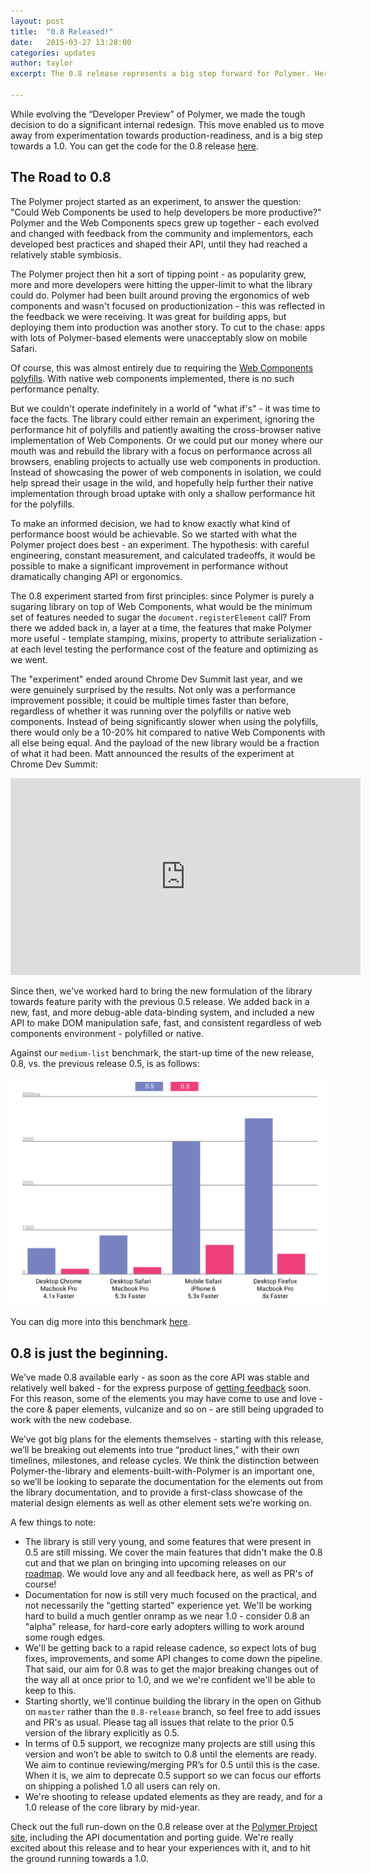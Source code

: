 ```yaml
---
layout: post
title:  "0.8 Released!"
date:   2015-03-27 13:28:00
categories: updates
author: taylor
excerpt: The 0.8 release represents a big step forward for Polymer. Here's a recap of the reasoning behind the 0.8 update and some of the changes from 0.5.

---
```


While evolving the “Developer Preview” of Polymer, we made the tough decision to do a significant internal redesign. This move enabled us to move away from experimentation towards production-readiness, and is a big step towards a 1.0. You can get the code for the 0.8 release [here](https://www.polymer-project.org/0.8/docs/start/getting-the-code.html).

## The Road to 0.8

The Polymer project started as an experiment, to answer the question: "Could Web Components be used to help developers be more productive?" Polymer and the Web Components specs grew up together - each evolved and changed with feedback from the community and implementors, each developed best practices and shaped their API, until they had reached a relatively stable symbiosis.

The Polymer project then hit a sort of tipping point - as popularity grew, more and more developers were hitting the upper-limit to what the library could do. Polymer had been built around proving the ergonomics of web components and wasn't focused on productionization - this was reflected in the feedback we were receiving. It was great for building apps, but deploying them into production was another story. To cut to the chase: apps with lots of Polymer-based elements were unacceptably slow on mobile Safari.

Of course, this was almost entirely due to requiring the [Web Components polyfills](https://www.github.com/webcomponents/webcomponentsjs). With native web components implemented, there is no such performance penalty.

But we couldn't operate indefinitely in a world of "what if's" - it was time to face the facts. The library could either remain an experiment, ignoring the performance hit of polyfills and patiently awaiting the cross-browser native implementation of Web Components. Or we could put our money where our mouth was and rebuild the library with a focus on performance across all browsers, enabling projects to actually use web components in production. Instead of showcasing the power of web components in isolation, we could help spread their usage in the wild, and hopefully help further their native implementation through broad uptake with only a shallow performance hit for the polyfills.

To make an informed decision, we had to know exactly what kind of performance boost would be achievable. So we started with what the Polymer project does best - an experiment. The hypothesis: with careful engineering, constant measurement, and calculated tradeoffs, it would be possible to make a significant improvement in performance without dramatically changing API or ergonomics.

The 0.8 experiment started from first principles: since Polymer is purely a sugaring library on top of Web Components, what would be the minimum set of features needed to sugar the `document.registerElement` call? From there we added back in, a layer at a time, the features that make Polymer more useful - template stamping, mixins, property to attribute serialization - at each level testing the performance cost of the feature and optimizing as we went.

The "experiment" ended around Chrome Dev Summit last year, and we were genuinely surprised by the results. Not only was a performance improvement possible; it could be multiple times faster than before, regardless of whether it was running over the polyfills or native web components. Instead of being significantly slower when using the polyfills, there would only be a 10-20% hit compared to native Web Components with all else being equal. And the payload of the new library would be a fraction of what it had been. Matt announced the results of the experiment at Chrome Dev Summit:

<iframe width="560" height="315" src="https://www.youtube.com/embed/0LT6W5QVCJI" frameborder="0" allowfullscreen></iframe>

Since then, we've worked hard to bring the new formulation of the library towards feature parity with the previous 0.5 release. We added back in a new, fast, and more debug-able data-binding system, and included a new API to make DOM manipulation safe, fast, and consistent regardless of web components environment - polyfilled or native.

Against our `medium-list` benchmark, the start-up time of the new release, 0.8, vs. the previous release 0.5, is as follows:

![benchmark for 0.8: 4-8x faster](/images/releases/benchmark.svg)

You can dig more into this benchmark [here](https://github.com/polymerlabs/benchmarks).

## 0.8 is just the beginning.

We’ve made 0.8 available early - as soon as the core API was stable and relatively well baked - for the express purpose of [getting feedback](https://github.com/polymer/polymer/issues) soon. For this reason, some of the elements you may have come to use and love - the core & paper elements, vulcanize and so on - are still being upgraded to work with the new codebase.

We’ve got big plans for the elements themselves - starting with this release, we’ll be breaking out elements into true “product lines,” with their own timelines, milestones, and release cycles. We think the distinction between Polymer-the-library and elements-built-with-Polymer is an important one, so we’ll be looking to separate the documentation for the elements out from the library documentation, and to provide a first-class showcase of the material design elements as well as other element sets we’re working on.

A few things to note:

- The library is still very young, and some features that were present in 0.5 are still missing. We cover the main features that didn't make the 0.8 cut and that we plan on bringing into upcoming releases on our [roadmap](https://www.polymer-project.org/0.8/#roadmap). We would love any and all feedback here, as well as PR's of course!  
- Documentation for now is still very much focused on the practical, and not necessarily the "getting started" experience yet. We'll be working hard to build a much gentler onramp as we near 1.0 - consider 0.8 an "alpha" release, for hard-core early adopters willing to work around some rough edges.  
- We'll be getting back to a rapid release cadence, so expect lots of bug fixes, improvements, and some API changes to come down the pipeline. That said, our aim for 0.8 was to get the major breaking changes out of the way all at once prior to 1.0, and we we're confident we'll be able to keep to this.  
- Starting shortly, we'll continue building the library in the open on Github on `master` rather than the `0.8-release` branch, so feel free to add issues and PR's as usual. Please tag all issues that relate to the prior 0.5 version of the library explicitly as 0.5.  
- In terms of 0.5 support, we recognize many projects are still using this version and won’t be able to switch to 0.8 until the elements are ready. We aim to continue reviewing/merging PR’s for 0.5 until this is the case. When it is, we aim to deprecate 0.5 support so we can focus our efforts on shipping a polished 1.0 all users can rely on.  
- We're shooting to release updated elements as they are ready, and for a 1.0 release of the core library by mid-year.  

Check out the full run-down on the 0.8 release over at the [Polymer Project site](https://www.polymer-project.org/0.8/), including the API documentation and porting guide. We're really excited about this release and to hear your experiences with it, and to hit the ground running towards a 1.0.
